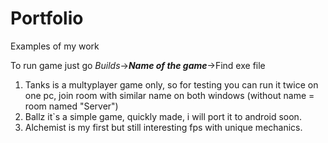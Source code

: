 # Portfolio
Examples of my work

To run game just go _Builds_->___Name of the game___->Find exe file

1. Tanks is a multyplayer game only, so for testing you can run it twice on one pc, join room with similar name on both windows (without name = room named "Server")
2. Ballz it`s a simple game, quickly made, i will port it to android soon.
3. Alchemist is my first but still interesting fps with unique mechanics.
